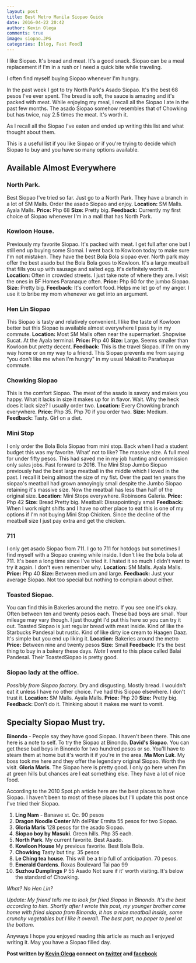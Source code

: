 ```yaml
---
layout: post
title: Best Metro Manila Siopao Guide
date: 2016-04-22 20:42
author: Kevin Olega
comments: true
image: siopao.JPG
categories: [blog, Fast Food]
---
```



I like Siopao. It's bread and meat. It's a good snack. Siopao can be a meal replacement if I'm in a rush or I need a quick bite while traveling.

I often find myself buying Siopao whenever I'm hungry.

In the past week I got to try North Park's Asado Siopao. It's the best 68 pesos I've ever spent. The bread is soft, the sauce is amazing and it's packed with meat. While enjoying my meal, I recall all the Siopao I ate in the past few months. The asado Siopao somehow resembles that of Chowking but has twice, nay 2.5 times the meat. It's worth it.

As I recall all the Siopao I've eaten and ended up writing this list and what thought about them.

This is a useful list if you like Siopao or if you're trying to decide which Siopao to buy and you have so many options available.

<h2>Available Almost Everywhere</h2>

<h3>North Park.</h3>

Best Siopao I've tried so far. Just go to a North Park. They have a branch in a lot of SM Malls. Order the asado Siopao and enjoy.
<strong>Location:</strong> SM Malls. Ayala Malls.
<strong>Price:</strong> Php 68
<strong>Size:</strong> Pretty big.
<strong>Feedback:</strong> Currently my first choice of Siopao whenever I'm in a mall that has North Park.

<h3>Kowloon House.</h3>

Previously my favorite Siopao. It's packed with meat. I get full after one but I still end up buying some Siomai. I went back to Kowloon today to make sure I'm not mistaken. They have the best Bola Bola siopao ever. North park may offer the best asado but the Bola Bola goes to Kowloon. It's a large meatball that fills you up with sausage and salted egg. It's definitely worth it.
<strong>Location:</strong> Often in crowded streets. I just take note of where they are. I visit the ones in BF Homes Paranaque often.
<strong>Price:</strong> Php 60 for the jumbo Siopao.
<strong>Size:</strong> Pretty big.
<strong>Feedback:</strong> It's comfort food. Helps me let go of my anger. I use it to bribe my mom whenever we get into an argument.

<h3>Hen Lin Siopao</h3>

This Siopao is tasty and relatively convenient. I like the taste of Kowloon better but this Siopao is available almost everywhere I pass by in my commute.
<strong>Location:</strong> Most SM Malls often near the supermarket. Shopwise Sucat. At the Ayala terminal.
<strong>Price:</strong> Php 40
<strong>Size:</strong> Large. Seems smaller than Kowloon but pretty decent.
<strong>Feedback:</strong> This is the travel Siopao. If I'm on my way home or on my way to a friend. This Siopao prevents me from saying "you don't like me when I'm hungry" in my usual Makati to Parañaque commute.

<h3>Chowking Siopao</h3>

This is the comfort Siopao. The meat of the asado is savory and makes you happy. What it lacks in size it makes up for in flavor. Wait. Why the heck does it lack size? I usually order two.
<strong>Location:</strong> Every Chowking branch everywhere.
<strong>Price:</strong> Php 35. Php 70 if you order two.
<strong>Size:</strong> Medium.
<strong>Feedback:</strong> Tasty. Girl on a diet.

<h3>Mini Stop</h3>

I only order the Bola Bola Siopao from mini stop. Back when I had a student budget this was my favorite. What' not to like? The massive size. A full meal for under fifty pesos. This had saved me in my job hunting and commission only sales jobs. Fast forward to 2016. The Mini Stop Jumbo Siopao previously had the best large meatball in the middle which I loved in the past. I recall it being almost the size of my fist. Over the past ten years the siopao's meatball had grown annoyingly small despite the Jumbo Siopao retaining it's massive size. Now the meatball has less than half of the original size.
<strong>Location:</strong> Mini Stops everywhere. Robinsons Galeria.
<strong>Price:</strong> Php 42
<strong>Size:</strong> Bread:Pretty big. Meatball: Dissapointingly small
<strong>Feedback:</strong> When I work night shifts and I have no other place to eat this is one of my options if I'm not buying Mini Stop Chicken. Since the decline of the meatball size I just pay extra and get the chicken.

<h3>711</h3>

I only get asado Siopao from 711. I go to 711 for hotdogs but sometimes I find myself with a Siopao craving while inside. I don't like the bola bola at 711. It's been a long time since I've tried it. I hated it so much I didn't want to try it again. I don't even remember why.
<strong>Location:</strong> SM Malls. Ayala Malls.
<strong>Price:</strong> Php 40
<strong>Size:</strong> Between medium and large.
<strong>Feedback:</strong> Just your average Siopao. Not too special but nothing to complain about either.

<h3>Toasted Siopao.</h3>

You can find this in Bakeries around the metro. If you see one it's okay. Often between ten and twenty pesos each. These bad boys are small. Your mileage may vary though. I just thought I'd put this here so you can try it out. Toasted Siopao is just regular bread with meat inside. Kind of like the Starbucks Pandesal but rustic. Kind of like dirty ice cream to Haagen Daaz. It's simple but you end up liking it.
<strong>Location:</strong> Bakeries around the metro
<strong>Price:</strong> Between nine and twenty pesos
<strong>Size:</strong> Small
<strong>Feedback:</strong> It's the best thing to buy in a bakery these days.
<em>Note</em> I went to this place called Balai Pandesal. Their ToastedSiopao is pretty good.

<h3>Siopao lady at the office.</h3>

<em>Possibly from Siopao factory.</em> Dry and disgusting. Mostly bread. I wouldn't eat it unless I have no other choice. I've had this Siopao elsewhere. I don't trust it.
<strong>Location:</strong> SM Malls. Ayala Malls.
<strong>Price:</strong> Php 20
<strong>Size:</strong> Pretty big.
<strong>Feedback:</strong> Don't do it. Thinking about it makes me want to vomit.

<h2>Specialty Siopao Must try.</h2>

<strong>Binondo</strong> - People say they have good Siopao. I haven't been there. This one here is a note to self. To try the Siopao at Binondo.
<strong>David's Siopao</strong>. You can get these bad boys in Binondo for two hundred pesos or so. You'll have to steam them at home but it's worth it if you're in the area.
<strong>Ma Mon Luk</strong>. My boss took me here and they offer the legendary original Siopao. Worth the visit.
<strong>Gloria Maris</strong>. The Siopao here is pretty good. I only go here when I'm at green hills but chances are I eat something else. They have a lot of nice food.

According to the 2010 Spot.ph article here are the best places to have Siopao. I haven't been to most of these places but I'll update this post once I've tried their Siopao.
1. <strong>Ling Nam</strong> - Banawe st. Qc. 90 pesos
2. <strong>Dragon Noodle Center</strong> Mh delPilar Ermita 55 pesos for two Siopao.
3. <strong>Gloria Maris</strong> 128 pesos for the asado Siopao.
4. <strong>Siopao boy by Masuki</strong>. Green hills. Php 35 each.
5. <strong>North Park</strong>. My current favorite. Best Asado.
6. <strong>Kowloon House</strong> My previous favorite. Best Bola Bola.
7. <strong>Chowking</strong> Tasty but tiny. 35 pesos
8. <strong>Le Ching tea house</strong>. This will be a trip full of anticipation. 70 pesos.
9. <strong>Emerald Gardens</strong>. Roxas Boulevard  Tai pao 99
10. <strong>Suzhou Dumplings</strong> P 55 Asado Not sure if it' worth visiting. It's below the standard of Chowking.

<em>What? No Hen Lin?</em>

<em>Update: My friend tells me to look for fried Siopao in Binondo. It's the best according to him. Shortly after I wrote this post, my younger brother came home with fried siopao from Binondo, it has a nice meatball inside, some crunchy vegetables but I like it overall. The best part, no paper to peel at the bottom.</em>

Anyways I hope you enjoyed reading this article as much as I enjoyed writing it. May you have a Siopao filled day.

<strong>Post written by <a href="http://kevinolega.com/">Kevin Olega</a> connect on <a href="http://twitter.com/kevinolega">twitter</a> and <a href="http://www.facebook.com/kevinolega.blog ">facebook</a><strong>

